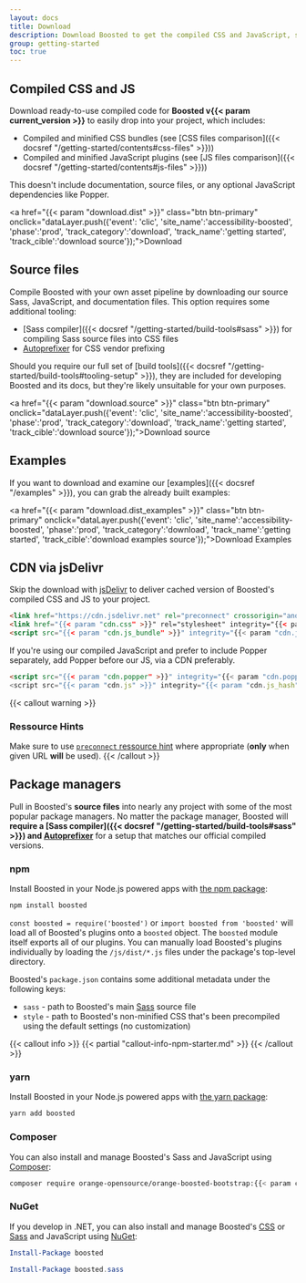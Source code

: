 ```yaml
---
layout: docs
title: Download
description: Download Boosted to get the compiled CSS and JavaScript, source code, or include it with your favorite package managers like npm, RubyGems, and more.
group: getting-started
toc: true
---
```


## Compiled CSS and JS

Download ready-to-use compiled code for **Boosted v{{< param current_version >}}** to easily drop into your project, which includes:

- Compiled and minified CSS bundles (see [CSS files comparison]({{< docsref "/getting-started/contents#css-files" >}}))
- Compiled and minified JavaScript plugins (see [JS files comparison]({{< docsref "/getting-started/contents#js-files" >}}))

This doesn't include documentation, source files, or any optional JavaScript dependencies like Popper.

<a href="{{< param "download.dist" >}}" class="btn btn-primary" onclick="dataLayer.push({'event': 'clic', 'site_name':'accessibility-boosted', 'phase':'prod', 'track_category':'download', 'track_name':'getting started', 'track_cible':'download source'});">Download</a>

## Source files

Compile Boosted with your own asset pipeline by downloading our source Sass, JavaScript, and documentation files. This option requires some additional tooling:

- [Sass compiler]({{< docsref "/getting-started/build-tools#sass" >}}) for compiling Sass source files into CSS files
- [Autoprefixer](https://github.com/postcss/autoprefixer) for CSS vendor prefixing

Should you require our full set of [build tools]({{< docsref "/getting-started/build-tools#tooling-setup" >}}), they are included for developing Boosted and its docs, but they're likely unsuitable for your own purposes.

<a href="{{< param "download.source" >}}" class="btn btn-primary" onclick="dataLayer.push({'event': 'clic', 'site_name':'accessibility-boosted', 'phase':'prod', 'track_category':'download', 'track_name':'getting started', 'track_cible':'download source'});">Download source</a>

## Examples

If you want to download and examine our [examples]({{< docsref "/examples" >}}), you can grab the already built examples:

<a href="{{< param "download.dist_examples" >}}" class="btn btn-primary" onclick="dataLayer.push({'event': 'clic', 'site_name':'accessibility-boosted', 'phase':'prod', 'track_category':'download', 'track_name':'getting started', 'track_cible':'download examples source'});">Download Examples</a>

## CDN via jsDelivr

Skip the download with [jsDelivr](https://www.jsdelivr.com/) to deliver cached version of Boosted's compiled CSS and JS to your project.

```html
<link href="https://cdn.jsdelivr.net" rel="preconnect" crossorigin="anonymous">
<link href="{{< param "cdn.css" >}}" rel="stylesheet" integrity="{{< param "cdn.css_hash" >}}" crossorigin="anonymous">
<script src="{{< param "cdn.js_bundle" >}}" integrity="{{< param "cdn.js_bundle_hash" >}}" crossorigin="anonymous"></script>
```

If you're using our compiled JavaScript and prefer to include Popper separately, add Popper before our JS, via a CDN preferably.

```html
<script src="{{< param "cdn.popper" >}}" integrity="{{< param "cdn.popper_hash" >}}" crossorigin="anonymous"></script>
<script src="{{< param "cdn.js" >}}" integrity="{{< param "cdn.js_hash" >}}" crossorigin="anonymous"></script>
```

{{< callout warning >}}
### Ressource Hints
Make sure to use [`preconnect` ressource hint](https://www.w3.org/TR/resource-hints/#preconnect) where appropriate (**only** when given URL **will** be used).
{{< /callout >}}

## Package managers

Pull in Boosted's **source files** into nearly any project with some of the most popular package managers. No matter the package manager, Boosted will **require a [Sass compiler]({{< docsref "/getting-started/build-tools#sass" >}}) and [Autoprefixer](https://github.com/postcss/autoprefixer)** for a setup that matches our official compiled versions.

### npm

Install Boosted in your Node.js powered apps with [the npm package](https://www.npmjs.com/package/boosted):

```sh
npm install boosted
```

`const boosted = require('boosted')` or `import boosted from 'boosted'` will load all of Boosted's plugins onto a `boosted` object.
The `boosted` module itself exports all of our plugins. You can manually load Boosted's plugins individually by loading the `/js/dist/*.js` files under the package's top-level directory.

Boosted's `package.json` contains some additional metadata under the following keys:

- `sass` - path to Boosted's main [Sass](https://sass-lang.com/) source file
- `style` - path to Boosted's non-minified CSS that's been precompiled using the default settings (no customization)

{{< callout info >}}
{{< partial "callout-info-npm-starter.md" >}}
{{< /callout >}}

### yarn

Install Boosted in your Node.js powered apps with [the yarn package](https://yarnpkg.com/en/package/boosted):

```sh
yarn add boosted
```

### Composer

You can also install and manage Boosted's Sass and JavaScript using [Composer](https://getcomposer.org/):

```sh
composer require orange-opensource/orange-boosted-bootstrap:{{< param current_version >}}
```

### NuGet

If you develop in .NET, you can also install and manage Boosted's [CSS](https://www.nuget.org/packages/boosted/) or [Sass](https://www.nuget.org/packages/boosted.sass/) and JavaScript using [NuGet](https://www.nuget.org/):

```powershell
Install-Package boosted
```

```powershell
Install-Package boosted.sass
```
